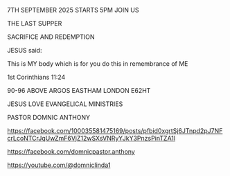7TH SEPTEMBER 2025 STARTS 5PM JOIN US

THE LAST SUPPER

SACRIFICE AND REDEMPTION

JESUS said:

This is MY body which is for you do this in remembrance of ME

1st Corinthians 11:24

90-96 ABOVE ARGOS EASTHAM LONDON E62HT

JESUS LOVE EVANGELICAL MINISTRIES

PASTOR DOMNIC ANTHONY

https://facebook.com/100035581475169/posts/pfbid0xgrtSj6JTnpd2pJ7NFcrLcoNTCrJqUwZmF6VjZ12wSXsVNRyYJkY3PnzsPinTZA1l

https://facebook.com/domnicpastor.anthony

https://youtube.com/@domniclinda1
